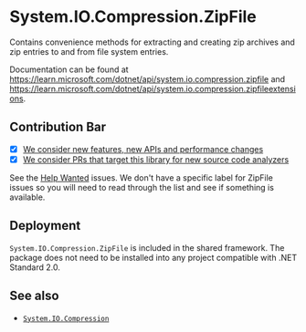 # System.IO.Compression.ZipFile
Contains convenience methods for extracting and creating zip archives and zip entries to and from file system entries.

Documentation can be found at https://learn.microsoft.com/dotnet/api/system.io.compression.zipfile and https://learn.microsoft.com/dotnet/api/system.io.compression.zipfileextensions.

## Contribution Bar
- [x] [We consider new features, new APIs and performance changes](/src/libraries/README.md#primary-bar)
- [x] [We consider PRs that target this library for new source code analyzers](/src/libraries/README.md#secondary-bars)

See the [Help Wanted](https://github.com/dotnet/runtime/issues?q=is%3Aopen+is%3Aissue+label%3Aarea-System.IO.Compression+label%3A%22help+wanted%22) issues. We don't have a specific label for ZipFile issues so you will need to read through the list and see if something is available.

## Deployment
`System.IO.Compression.ZipFile` is included in the shared framework. The package does not need to be installed into any project compatible with .NET Standard 2.0.

## See also
 - [`System.IO.Compression`](../System.IO.Compression#readme)
